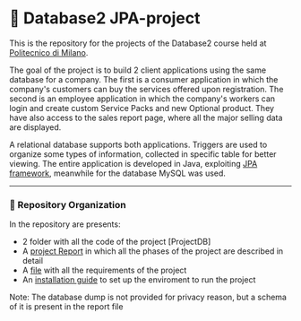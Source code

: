 # :floppy_disk: Database2 JPA-project
This is the repository for the projects of the Database2 course held at [Politecnico di Milano](https://www.polimi.it/).

The goal of the project is to build 2 client applications using the same database for a company. The first is a consumer application in which the company's customers can buy the services offered upon registration. The second is an employee application in which the company's workers can login and create custom Service Packs and new Optional product. They have also access to the sales report page, where all the major selling data are displayed.

A relational database supports both applications. Triggers are used to organize some types of information, collected in specific table for better viewing.
The entire application is developed in Java, exploiting [JPA framework](https://it.wikipedia.org/wiki/Java_Persistence_API), meanwhile for the database MySQL was used.

---
### :open_file_folder: Repository Organization
In the repository are presents:
* 2 folder with all the code of the project [ProjectDB]
* A [project Report](https://github.com/GppCalcagno/Database2_JPA-project/blob/main/Documentation%20JPA%20Project.pdf) in which all the phases of the project are described in detail
* A [file](https://github.com/GppCalcagno/Database2_JPA-project/blob/main/Project%20Description.pdf) with all the requirements of the project
* An [installation guide](https://github.com/GppCalcagno/Database2_JPA-project/blob/main/Software%20Installation%20Guide.pdf) to set up the enviroment to run the project

Note: The database dump is not provided for privacy reason, but a schema of it is present in the report file
